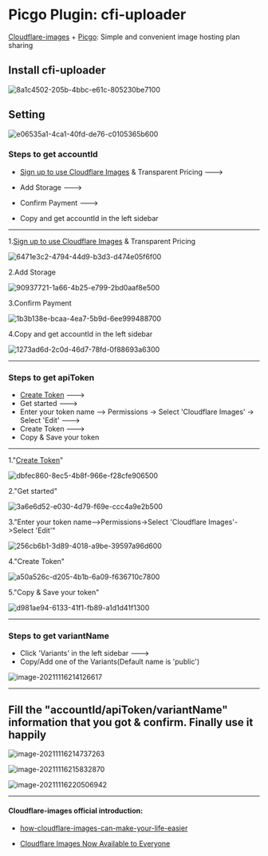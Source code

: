 # Picgo Plugin: cfi-uploader

[Cloudflare-images](https://dash.cloudflare.com/?to=/:account/images) + [Picgo](https://github.com/Molunerfinn/PicGo): Simple and convenient image hosting plan sharing

## Install cfi-uploader

![8a1c4502-205b-4bbc-e61c-805230be7100](https://imagedelivery.net/7kW0MTMwpKjAop-yO74TRg/8a1c4502-205b-4bbc-e61c-805230be7100/public)

## Setting

![e06535a1-4ca1-40fd-de76-c0105365b600](https://imagedelivery.net/7kW0MTMwpKjAop-yO74TRg/e06535a1-4ca1-40fd-de76-c0105365b600/public)

### Steps to get accountId

- [Sign up to use Cloudflare Images](https://dash.cloudflare.com/?to=/:account/images) & Transparent Pricing --->

- Add Storage --->

- Confirm Payment --->

- Copy and get accountId in the left sidebar

---

1.[Sign up to use Cloudflare Images](https://dash.cloudflare.com/?to=/:account/images) & Transparent Pricing

![6471e3c2-4794-44d9-b3d3-d474e05f6f00](https://imagedelivery.net/7kW0MTMwpKjAop-yO74TRg/6471e3c2-4794-44d9-b3d3-d474e05f6f00/public)

2.Add Storage

![90937721-1a66-4b25-e799-2bd0aaf8e500](https://imagedelivery.net/7kW0MTMwpKjAop-yO74TRg/90937721-1a66-4b25-e799-2bd0aaf8e500/public)

3.Confirm Payment

![1b3b138e-bcaa-4ea7-5b9d-6ee999488700](https://imagedelivery.net/7kW0MTMwpKjAop-yO74TRg/1b3b138e-bcaa-4ea7-5b9d-6ee999488700/public)

4.Copy and get accountId in the left sidebar

![1273ad6d-2c0d-46d7-78fd-0f88693a6300](https://imagedelivery.net/7kW0MTMwpKjAop-yO74TRg/1273ad6d-2c0d-46d7-78fd-0f88693a6300/public)

---

### Steps to get apiToken

- [Create Token](https://dash.cloudflare.com/profile/api-tokens) --->
- Get started --->
- Enter your token name --> Permissions -> Select 'Cloudflare Images' -> Select 'Edit' --->
- Create Token --->
- Copy & Save your token

---

1."[Create Token](https://dash.cloudflare.com/profile/api-tokens)"

![dbfec860-8ec5-4b8f-966e-f28cfe906500](https://imagedelivery.net/7kW0MTMwpKjAop-yO74TRg/dbfec860-8ec5-4b8f-966e-f28cfe906500/public)

2."Get started"

![3a6e6d52-e030-4d79-f69e-ccc4a9e2b500](https://imagedelivery.net/7kW0MTMwpKjAop-yO74TRg/3a6e6d52-e030-4d79-f69e-ccc4a9e2b500/public)

3."Enter your token name-->Permissions->Select 'Cloudflare Images'->Select 'Edit'"

![256cb6b1-3d89-4018-a9be-39597a96d600](https://imagedelivery.net/7kW0MTMwpKjAop-yO74TRg/256cb6b1-3d89-4018-a9be-39597a96d600/public)

4."Create Token"

![a50a526c-d205-4b1b-6a09-f636710c7800](https://imagedelivery.net/7kW0MTMwpKjAop-yO74TRg/a50a526c-d205-4b1b-6a09-f636710c7800/public)

5."Copy & Save your token"

![d981ae94-6133-41f1-fb89-a1d1d41f1300](https://imagedelivery.net/7kW0MTMwpKjAop-yO74TRg/d981ae94-6133-41f1-fb89-a1d1d41f1300/public)

---

### Steps to get variantName

- Click 'Variants' in the left sidebar --->
- Copy/Add one of the Variants(Default name is 'public')

![image-20211116214126617](https://imagedelivery.net/7kW0MTMwpKjAop-yO74TRg/b7110109-2ae1-4328-180c-dba3d075ca00/public)

---

## Fill the "accountId/apiToken/variantName" information that you got & confirm. Finally use it happily

![image-20211116214737263](https://imagedelivery.net/7kW0MTMwpKjAop-yO74TRg/f2705905-2f6d-4da0-9830-481b4c73d900/public)

![image-20211116215832870](https://imagedelivery.net/7kW0MTMwpKjAop-yO74TRg/f8853c3a-aa6e-4251-fbc7-133bd6fb8500/public)

![image-20211116220506942](https://imagedelivery.net/7kW0MTMwpKjAop-yO74TRg/a975482b-f3b8-4409-e7b8-bc90864da700/public)

---

#### Cloudflare-images official introduction:

- [how-cloudflare-images-can-make-your-life-easier](https://blog.cloudflare.com/how-cloudflare-images-can-make-your-life-easier/)

- [Cloudflare Images Now Available to Everyone](https://blog.cloudflare.com/announcing-cloudflare-images/)
